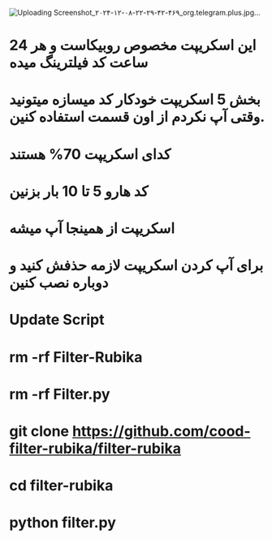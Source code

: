 ![Uploading Screenshot_۲۰۲۴-۱۲-۰۸-۲۲-۲۹-۴۲-۴۶۹_org.telegram.plus.jpg…]()

# این اسکریپت مخصوص روبیکاست و هر 24 ساعت کد فیلترینگ میده
# بخش 5 اسکریپت خودکار کد میسازه میتونید وقتی آپ نکردم از اون قسمت استفاده کنین.
# کدای اسکریپت 70% هستند 
# کد هارو 5 تا 10 بار بزنین
# اسکریپت از همینجا آپ میشه
# برای آپ کردن اسکریپت لازمه حذفش کنید و دوباره نصب کنین




# Update Script

# rm -rf Filter-Rubika

# rm -rf Filter.py

# git clone https://github.com/cood-filter-rubika/filter-rubika

# cd filter-rubika

# python filter.py

